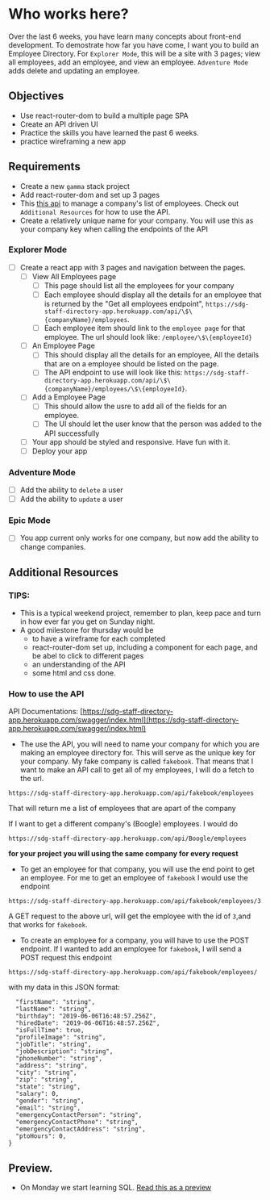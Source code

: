 # Who works here?

Over the last 6 weeks, you have learn many concepts about front-end development. To demostrate how far you have come, I want you to build an Employee Directory. For `Explorer Mode`, this will be a site with 3 pages; view all employees, add an employee, and view an employee. `Adventure Mode` adds delete and updating an employee.

## Objectives

- Use react-router-dom to build a multiple page SPA
- Create an API driven UI
- Practice the skills you have learned the past 6 weeks.
- practice wireframing a new app

## Requirements

- Create a new `gamma` stack project
- Add react-router-dom and set up 3 pages
- This [this api](https://sdg-staff-directory-app.herokuapp.com/swagger/index.html) to manage a company's list of employees. Check out `Additional Resources` for how to use the API.
- Create a relatively unique name for your company. You will use this as your company key when calling the endpoints of the API

### Explorer Mode

- [ ] Create a react app with 3 pages and navigation between the pages.
  - [ ] View All Employees page
    - [ ] This page should list all the employees for your company
    - [ ] Each employee should display all the details for an employee that is returned by the "Get all employees endpoint", `https://sdg-staff-directory-app.herokuapp.com/api/\$\{companyName}/employees`.
    - [ ] Each employee item should link to the `employee page` for that employee. The url should look like: `/employee/\$\{employeeId}`
  - [ ] An Employee Page
    - [ ] This should display all the details for an employee, All the details that are on a employee should be listed on the page.
    - [ ] The API endpoint to use will look like this: `https://sdg-staff-directory-app.herokuapp.com/api/\$\{companyName}/employees/\$\{employeeId}`.
  - [ ] Add a Employee Page
    - [ ] This should allow the usre to add all of the fields for an employee.
    - [ ] The UI should let the user know that the person was added to the API successfully
  - [ ] Your app should be styled and responsive. Have fun with it.
  - [ ] Deploy your app

### Adventure Mode

- [ ] Add the ability to `delete` a user
- [ ] Add the ability to `update` a user

### Epic Mode

- [ ] You app current only works for one company, but now add the ability to change companies.

## Additional Resources

### TIPS:

- This is a typical weekend project, remember to plan, keep pace and turn in how ever far you get on Sunday night.
- A good milestone for thursday would be
  - to have a wireframe for each completed
  - react-router-dom set up, including a component for each page, and be abel to click to different pages
  - an understanding of the API
  - some html and css done.

### How to use the API

API Documentations: [https://sdg-staff-directory-app.herokuapp.com/swagger/index.html](https://sdg-staff-directory-app.herokuapp.com/swagger/index.html)

- The use the API, you will need to name your company for which you are making an employee directory for. This will serve as the unique key for your company. My fake company is called `fakebook`. That means that I want to make an API call to get all of my employees, I will do a fetch to the url.

```
https://sdg-staff-directory-app.herokuapp.com/api/fakebook/employees
```

That will return me a list of employees that are apart of the company

If I want to get a different company's (Boogle) employees. I would do

```
https://sdg-staff-directory-app.herokuapp.com/api/Boogle/employees
```

**for your project you will using the same company for every request**

- To get an employee for that company, you will use the end point to get an employee. For me to get an employee of `fakebook` I would use the endpoint

`https://sdg-staff-directory-app.herokuapp.com/api/fakebook/employees/3`

A GET request to the above url, will get the employee with the id of `3`,and that works for `fakebook`.

- To create an employee for a company, you will have to use the POST endpoint. If I wanted to add an employee for `fakebook`, I will send a POST request this endpoint

```
https://sdg-staff-directory-app.herokuapp.com/api/fakebook/employees/
```

with my data in this JSON format:

```{
  "firstName": "string",
  "lastName": "string",
  "birthday": "2019-06-06T16:48:57.256Z",
  "hiredDate": "2019-06-06T16:48:57.256Z",
  "isFullTime": true,
  "profileImage": "string",
  "jobTitle": "string",
  "jobDescription": "string",
  "phoneNumber": "string",
  "address": "string",
  "city": "string",
  "zip": "string",
  "state": "string",
  "salary": 0,
  "gender": "string",
  "email": "string",
  "emergencyContactPerson": "string",
  "emergencyContactPhone": "string",
  "emergencyContactAddress": "string",
  "ptoHours": 0,
}
```

## Preview.

- On Monday we start learning SQL. [Read this as a preview](https://suncoast.io/handbook/curriculum/back-end/full-stack-i/lecture/sql/intro-to-sql/)
